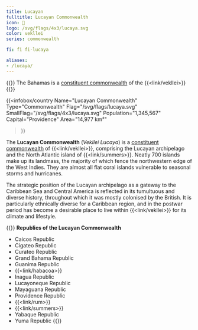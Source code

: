 ```yaml
---
title: Lucayan
fulltitle: Lucayan Commonwealth
icon: 🌹
logo: /svg/flags/4x3/lucaya.svg
color: vekllei
series: commonwealth

fi: fi fi-lucaya

aliases:
- /lucaya/
---
```

{{<note series>}}
 The Bahamas is a [constituent commonwealth](/constituents/) of the {{<link/vekllei>}}
{{</note>}}

{{<infobox/country
   Name="Lucayan Commonwealth"
   Type="Commonwealth"
   Flag="/svg/flags/lucaya.svg"
   SmallFlag="/svg/flags/4x3/lucaya.svg"
   Population="1,345,567"
   Capital="Providence"
   Area="14,977 km²"
 >}}

 The <span class="fi fi-lucaya"></span> **Lucayan Commonwealth** (*Vekllei Lucaya*) is a [constituent commonwealth](/constituents/) of {{<link/vekllei>}}, comprising the Lucayan archipelago and the North Atlantic island of {{<link/summers>}}. Neatly 700 islands make up its landmass, the majority of which fence the northwestern edge of the West Indies. They are almost all flat coral islands vulnerable to seasonal storms and hurricanes.

 The strategic position of the Lucayan archipelago as a gateway to the Caribbean Sea and Central America is reflected in its tumultuous and diverse history, throughout which it was mostly colonised by the British. It is particularly ethnically diverse for a Caribbean region, and in the postwar period has become a desirable place to live within {{<link/vekllei>}} for its climate and lifestyle.

{{<note panel>}}
 **Republics of the Lucayan Commonwealth**

 * Caicos Republic
 * Cigateo Republic
 * Curateo Republic
 * Grand Bahama Republic
 * Guanima Republic
 * {{<link/habacoa>}}
 * Inagua Republic
 * Lucayoneque Republic
 * Mayaguana Republic
 * Providence Republic
 * {{<link/rum>}}
 * {{<link/summers>}}
 * Yabaque Republic
 * Yuma Republic
 {{</note>}}